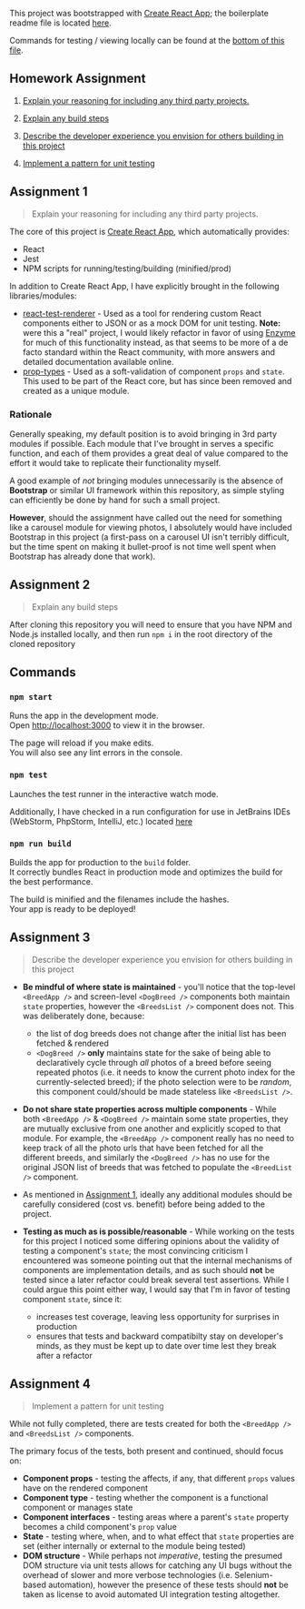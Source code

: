 This project was bootstrapped with [Create React App](https://github.com/facebookincubator/create-react-app); the
boilerplate readme file is located [here](https://github.com/kellytowle/dog-app/tree/master/_boilerplate).

Commands for testing / viewing locally can be found at the [bottom of this file](#commands).

## Homework Assignment
1. [Explain your reasoning for including any third party projects.](#assignment-1)

1. [Explain any build steps](#assignment-2)

1. [Describe the developer experience you envision for others building in this project](#assignment-3)

1. [Implement a pattern for unit testing](#assignment-4)

## Assignment 1
>Explain your reasoning for including any third party projects.

The core of this project is [Create React App](https://github.com/facebookincubator/create-react-app),
 which automatically provides:
* React
* Jest
* NPM scripts for running/testing/building (minified/prod)

In addition to Create React App, I have explicitly brought in the
following libraries/modules:
* [react-test-renderer](https://www.npmjs.com/package/react-test-renderer) -
 Used as a tool for rendering custom React components either to JSON or
 as a mock DOM for unit testing. **Note:** were this a "real" project, I
 would likely refactor in favor of using [Enzyme](http://airbnb.io/enzyme/)
 for much of this functionality instead, as that seems to be more of a de
 facto standard within the React community, with more answers and detailed
 documentation available online.
* [prop-types](https://www.npmjs.com/package/prop-types) - Used as a
soft-validation of component `props` and `state`. This used to be part
of the React core, but has since been removed and created as a unique
module.

### Rationale
Generally speaking, my default position is to avoid bringing in 3rd party
modules if possible.  Each module that I've brought in serves a specific
function, and each of them provides a great deal of value compared to
the effort it would take to replicate their functionality myself.

A good example of _not_ bringing modules unnecessarily is the absence of
**Bootstrap** or similar UI framework within this repository, as simple
styling can efficiently be done by hand for such a small project.

**However**, should the assignment have called out the need for something
like a carousel module for viewing photos, I absolutely would have included
Bootstrap in this project (a first-pass on a carousel UI isn't terribly
difficult, but the time spent on making it bullet-proof is not time well
spent when Bootstrap has already done that work).

## Assignment 2
>Explain any build steps

After cloning this repository you will need to ensure that you have NPM
and Node.js installed locally, and then run `npm i` in the root directory
of the cloned repository

## Commands
### `npm start`

Runs the app in the development mode.<br>
Open [http://localhost:3000](http://localhost:3000) to view it in the browser.

The page will reload if you make edits.<br>
You will also see any lint errors in the console.

### `npm test`

Launches the test runner in the interactive watch mode.<br>

Additionally, I have checked in a run configuration for use in JetBrains
IDEs (WebStorm, PhpStorm, IntelliJ, etc.) located [here](https://github.com/kellytowle/dog-app/tree/master/.idea/runConfigurations/Jest.xml)

### `npm run build`

Builds the app for production to the `build` folder.<br>
It correctly bundles React in production mode and optimizes the build for
the best performance.

The build is minified and the filenames include the hashes.<br>
Your app is ready to be deployed!

## Assignment 3
>Describe the developer experience you envision for others building in
this project

* **Be mindful of where state is maintained** - you'll notice that the
top-level `<BreedApp />` and screen-level `<DogBreed />` components both
maintain `state` properties, however the `<BreedsList />` component does
not.  This was deliberately done, because:
    * the list of dog breeds does not change after the initial list has
    been fetched & rendered
    * `<DogBreed />` **only** maintains state for the sake of being able
    to declaratively cycle through _all_ photos of a breed before seeing
    repeated photos (i.e. it needs to know the current photo index for the
    currently-selected breed); if the photo selection were to be _random_,
    this component could/should be made stateless like `<BreedsList />`.

* **Do not share state properties across multiple components** - While both
`<BreedApp />` & `<DogBreed />` maintain some state properties, they are
mutually exclusive from one another and explicitly scoped to that module.
For example, the `<BreedApp />` component really has no need to keep track
of all the photo urls that have been fetched for all the different breeds,
and similarly the `<DogBreed />` has no use for the original JSON list
of breeds that was fetched to populate the `<BreedList />` component.

* As mentioned in [Assignment 1](#assignment-1), ideally any additional
modules should be carefully considered (cost vs. benefit) before being
added to the project.

* **Testing as much as is possible/reasonable** - While working on the
tests for this project I noticed some differing opinions about the
validity of testing a component's `state`; the most convincing criticism
I encountered was someone pointing out that the internal mechanisms
of components are implementation details, and as such should **not** be
tested since a later refactor could break several test assertions.
While I could argue this point either way, I would say that I'm in favor
of testing component `state`, since it:
    * increases test coverage, leaving less opportunity for surprises in
    production
    * ensures that tests and backward compatibilty stay on developer's
    minds, as they must be kept up to date over time lest they break
    after a refactor

## Assignment 4
>Implement a pattern for unit testing

While not fully completed, there are tests created for both the `<BreedApp />`
and `<BreedsList />` components.

The primary focus of the tests, both present and continued, should focus on:

* **Component props** - testing the affects, if any, that different `props`
values have on the rendered component
* **Component type** - testing whether the component is a functional component
or manages state
* **Component interfaces** - testing areas where a parent's `state` property
becomes a child component's `prop` value
* **State** - testing where, when, and to what effect that `state` properties
are set (either internally or external to the module being tested)
* **DOM structure** - While perhaps not _imperative_, testing the presumed
DOM structure via unit tests allows for catching any UI bugs without the
overhead of slower and more verbose technologies (i.e. Selenium-based
automation), however the presence of these tests should **not** be taken
as license to avoid automated UI integration testing altogether.